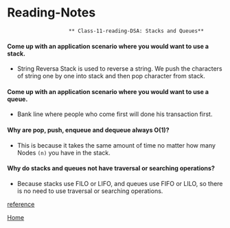 # Reading-Notes

                        ** Class-11-reading-DSA: Stacks and Queues**
                        
#### Come up with an application scenario where you would want to use a stack.
* String Reversa Stack is used to reverse a string. We push the characters of string one by one into stack and then pop character from stack.

#### Come up with an application scenario where you would want to use a queue.
* Bank line where people who come first will done his transaction first.

#### Why are pop, push, enqueue and dequeue always O(1)?
* This is because it takes the same amount of time no matter how many Nodes `(n)` you have in the stack.

#### Why do stacks and queues not have traversal or searching operations?
* Because stacks use FILO or LIFO, and queues use FIFO or LILO, so there is no need to use traversal or searching operations.

[reference](https://www.thecrazyprogrammer.com/2016/04/applications-of-stack.html)

[Home](https://eyob1984.github.io/reading-notes/)
